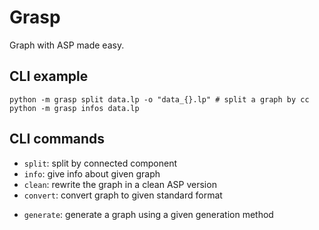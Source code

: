 # Grasp
Graph with ASP made easy.


## CLI example

    python -m grasp split data.lp -o "data_{}.lp" # split a graph by cc
    python -m grasp infos data.lp


## CLI commands

- `split`: split by connected component
- `info`: give info about given graph
- `clean`: rewrite the graph in a clean ASP version
- `convert`: convert graph to given standard format
<!-- - `compress`: produce the powergraph compression of given graph as a bubble file -->
<!-- - ``:  -->
- `generate`: generate a graph using a given generation method
